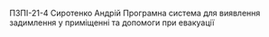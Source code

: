ПЗПІ-21-4
Сиротенко Андрій
Програмна система для виявлення задимлення у приміщенні та допомоги при евакуації
